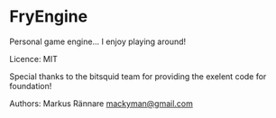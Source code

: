 FryEngine
=========

Personal game engine... I enjoy playing around!

Licence: MIT

Special thanks to the bitsquid team for providing the exelent code for foundation!

Authors:
Markus Rännare mackyman@gmail.com
